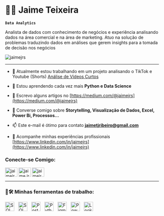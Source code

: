 # 🎲🎯 Jaime Teixeira

**`Data Analytics`**

Analista de dados com conhecimento de negócios e experiência analisando dados na área comercial e na área de marketing. Atuo na solução de problemas traduzindo dados em análises que gerem insights para a tomada de decisão nos negócios

<p align="left"> <img src="https://komarev.com/ghpvc/?username=jaimejrs&label=Profile%20views&color=0e75b6&style=flat" alt="jaimejrs" /> </p>

---

- 🔭 Atualmente estou trabalhando em um projeto analisando o TikTok e Youtube (Shorts) [Análise de Vídeos Curtos](https://github.com/jaimejrs/tiktok-and-youtube-analysis)

- 🌱 Estou aprendendo cada vez mais **Python e Data Science**

- 📝 Escrevo alguns artigos no [https://medium.com/@jaimejrs](https://medium.com/@jaimejrs)

- 💬 Converse comigo sobre **Storytelling, Visualização de Dados, Excel, Power Bi, Processos...**

- 📫 Este e-mail é ótimo para contato **jaimetjribeiro@gmail.com**

- 📄 Acompanhe minhas experiências profissionais [https://www.linkedin.com/in/jaimejrs](https://www.linkedin.com/in/jaimejrs)


<h3 align="left">Conecte-se Comigo:</h3>
<p align="left">
<a href="https://linkedin.com/in/jaimejrs" target="blank"><img align="center" src="https://raw.githubusercontent.com/rahuldkjain/github-profile-readme-generator/master/src/images/icons/Social/linked-in-alt.svg" alt="jaimejrs" height="30" width="40" /></a>
<a href="https://instagram.com/jaime.jrs" target="blank"><img align="center" src="https://raw.githubusercontent.com/rahuldkjain/github-profile-readme-generator/master/src/images/icons/Social/instagram.svg" alt="jaime.jrs" height="30" width="40" /></a>
<a href="https://medium.com/jaimejrs" target="blank"><img align="center" src="https://raw.githubusercontent.com/rahuldkjain/github-profile-readme-generator/master/src/images/icons/Social/medium.svg" alt="jaimejrs" height="30" width="40" /></a>
</p>

---
### 🤖🛠️ Minhas ferramentas de trabalho:

<img align="left" alt="SQL" title="SQL" width="30px" style="padding-right: 10px;" src="https://cdn.jsdelivr.net/gh/devicons/devicon@latest/icons/azuresqldatabase/azuresqldatabase-original.svg" /> <img align="left" alt="SQLServer" title="SQLServer" width="30px" style="padding-right: 10px;" src="https://cdn.jsdelivr.net/gh/devicons/devicon@latest/icons/microsoftsqlserver/microsoftsqlserver-original.svg" /> <img align="left" alt="PostgreSql" title="PostgreSql" width="30px" style="padding-right: 10px;" src="https://cdn.jsdelivr.net/gh/devicons/devicon@latest/icons/postgresql/postgresql-original.svg" /> <img align="left" alt="Python" title="Python" width="30px" style="padding-right: 10px;" src="https://img.icons8.com/?size=100&id=Rc0Xn5AtE8kX&format=png&color=000000" /> <img align="left" alt="Figma" title="Figma" width="30px" style="padding-right: 10px;" src="https://cdn.jsdelivr.net/gh/devicons/devicon@latest/icons/figma/figma-original.svg" /> <img align="left" alt="Power Bi" title="Power Bi" width="30px" style="padding-right: 10px;" src="https://img.icons8.com/?size=100&id=qYfwpsRXEcpc&format=png&color=000000" /> <img align="left" alt="Looker Studio" title="Looker Studio" width="30px" style="padding-right: 10px;" src="https://img.icons8.com/?size=100&id=SruJhzn0nnLl&format=png&color=000000" />
<!--
## Hi there 👋!



**jaimejrs/jaimejrs** is a ✨ _special_ ✨ 


Here are some ideas to get you started:
[Uploading icons8-python.json…]()

- 🔭 I’m currently working on ...
- 🌱 I’m currently learning ...
- 👯 I’m looking to collaborate on ...
- 🤔 I’m looking for help with ...
- 💬 Ask me about ...
- 📫 How to reach me: ...
- 😄 Pronouns: ...
- ⚡ Fun fact: ...
-->
